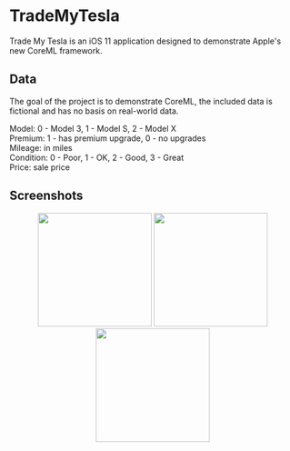 # TradeMyTesla

Trade My Tesla is an iOS 11 application designed to demonstrate Apple's new CoreML framework.

## Data

The goal of the project is to demonstrate CoreML, the included data is fictional and has no basis on real-world data.

Model: 0 - Model 3, 1 - Model S, 2 - Model X<br>
Premium: 1 - has premium upgrade, 0 - no upgrades<br>
Mileage: in miles<br>
Condition: 0 - Poor, 1 - OK, 2 - Good, 3 - Great<br>
Price: sale price

## Screenshots
<p align="center"><img src="https://i.imgur.com/iLRce8x.png" width="200"> <img src="https://i.imgur.com/N14TOIr.png" width="200"> <img src="https://i.imgur.com/e8gCeyv.png" width="200"></p>
